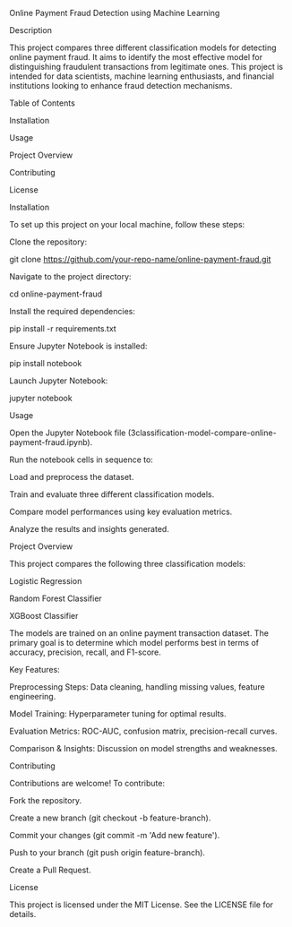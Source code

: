 Online Payment Fraud Detection using Machine Learning

Description

This project compares three different classification models for detecting online payment fraud. It aims to identify the most effective model for distinguishing fraudulent transactions from legitimate ones. This project is intended for data scientists, machine learning enthusiasts, and financial institutions looking to enhance fraud detection mechanisms.

Table of Contents

Installation

Usage

Project Overview

Contributing

License

Installation

To set up this project on your local machine, follow these steps:

Clone the repository:

git clone https://github.com/your-repo-name/online-payment-fraud.git

Navigate to the project directory:

cd online-payment-fraud

Install the required dependencies:

pip install -r requirements.txt

Ensure Jupyter Notebook is installed:

pip install notebook

Launch Jupyter Notebook:

jupyter notebook

Usage

Open the Jupyter Notebook file (3classification-model-compare-online-payment-fraud.ipynb).

Run the notebook cells in sequence to:

Load and preprocess the dataset.

Train and evaluate three different classification models.

Compare model performances using key evaluation metrics.

Analyze the results and insights generated.

Project Overview

This project compares the following three classification models:

Logistic Regression

Random Forest Classifier

XGBoost Classifier

The models are trained on an online payment transaction dataset. The primary goal is to determine which model performs best in terms of accuracy, precision, recall, and F1-score.

Key Features:

Preprocessing Steps: Data cleaning, handling missing values, feature engineering.

Model Training: Hyperparameter tuning for optimal results.

Evaluation Metrics: ROC-AUC, confusion matrix, precision-recall curves.

Comparison & Insights: Discussion on model strengths and weaknesses.

Contributing

Contributions are welcome! To contribute:

Fork the repository.

Create a new branch (git checkout -b feature-branch).

Commit your changes (git commit -m 'Add new feature').

Push to your branch (git push origin feature-branch).

Create a Pull Request.

License

This project is licensed under the MIT License. See the LICENSE file for details.

